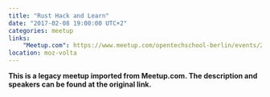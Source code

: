 ```yaml
---
title: "Rust Hack and Learn"
date: "2017-02-08 19:00:00 UTC+2"
categories: meetup 
links:
    "Meetup.com": https://www.meetup.com/opentechschool-berlin/events/236658909/
location: moz-volta
---
```


<strong>This is a legacy meetup imported from Meetup.com. The description and speakers can be found at the original link.</strong>
